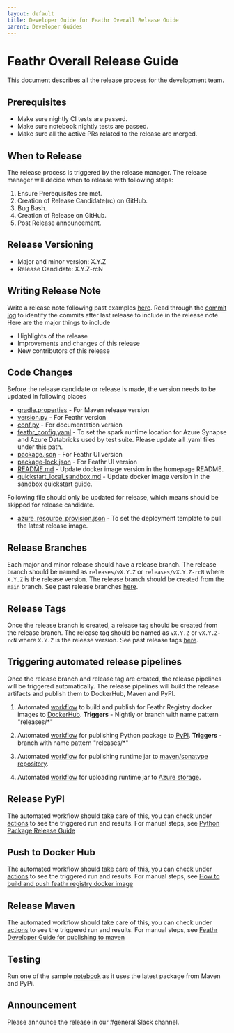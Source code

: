 ```yaml
---
layout: default
title: Developer Guide for Feathr Overall Release Guide
parent: Developer Guides
---
```


# Feathr Overall Release Guide

This document describes all the release process for the development team.

## Prerequisites

- Make sure nightly CI tests are passed.
- Make sure notebook nightly tests are passed.
- Make sure all the active PRs related to the release are merged.

## When to Release

The release process is triggered by the release manager. The release manager will decide when to release with following steps:

1. Ensure Prerequisites are met.
2. Creation of Release Candidate(rc) on GitHub.
3. Bug Bash.
4. Creation of Release on GitHub.
5. Post Release announcement.

## Release Versioning

- Major and minor version: X.Y.Z
- Release Candidate: X.Y.Z-rcN

## Writing Release Note

Write a release note following past examples [here](https://github.com/feathr-ai/feathr/releases).
Read through the [commit log](https://github.com/feathr-ai/feathr/commits/main) to identify the commits after last release to include in the release note. Here are the major things to include

- Highlights of the release
- Improvements and changes of this release
- New contributors of this release

## Code Changes

Before the release candidate or release is made, the version needs to be updated in following places

- [gradle.properties](https://github.com/feathr-ai/feathr/blob/main/gradle.properties#L1) - For Maven release version
- [version.py](https://github.com/feathr-ai/feathr/blob/main/feathr_project/feathr/version.py#L1) - For Feathr version
- [conf.py](https://github.com/feathr-ai/feathr/blob/main/feathr_project/docs/conf.py#L27) - For documentation version
- [feathr_config.yaml](https://github.com/feathr-ai/feathr/blob/main/feathr_project/test/test_user_workspace/feathr_config.yaml#L86) - To set the spark runtime location for Azure Synapse and Azure Databricks used by test suite. Please update all .yaml files under this path.
- [package.json](https://github.com/feathr-ai/feathr/blob/main/ui/package.json#L3) - For Feathr UI version
- [package-lock.json](https://github.com/feathr-ai/feathr/blob/main/ui/package-lock.json) - For Feathr UI version
- [README.md](https://github.com/feathr-ai/feathr/blob/main/docs/README.md) - Update docker image version in the homepage README.
- [quickstart_local_sandbox.md](https://github.com/feathr-ai/feathr/blob/main/docs/quickstart_local_sandbox.md) - Update docker image version in the sandbox quickstart guide.

Following file should only be updated for release, which means should be skipped for release candidate.

- [azure_resource_provision.json](https://github.com/feathr-ai/feathr/blob/main/docs/how-to-guides/azure_resource_provision.json#L114) - To set the deployment template to pull the latest release image.

## Release Branches

Each major and minor release should have a release branch. The release branch should be named as `releases/vX.Y.Z` or `releases/vX.Y.Z-rcN` where `X.Y.Z` is the release version. The release branch should be created from the `main` branch. See past release branches [here](https://github.com/feathr-ai/feathr/branches/all?query=releases).

## Release Tags

Once the release branch is created, a release tag should be created from the release branch. The release tag should be named as `vX.Y.Z` or `vX.Y.Z-rcN` where `X.Y.Z` is the release version. See past release tags [here](https://github.com/feathr-ai/feathr/tags).

## Triggering automated release pipelines

Once the release branch and release tag are created, the release pipelines will be triggered automatically. The release pipelines will build the release artifacts and publish them to DockerHub, Maven and PyPI.

1. Automated [workflow](https://github.com/feathr-ai/feathr/blob/main/.github/workflows/publish-to-dockerhub.yml) to build and publish for Feathr Registry docker images to [DockerHub](https://hub.docker.com/r/feathrfeaturestore/feathr-registry/tags).
    **Triggers** - Nightly or branch with name pattern "releases/*"

2. Automated [workflow](https://github.com/feathr-ai/feathr/blob/main/.github/workflows/publish-to-pypi.yml) for publishing Python package to [PyPI](https://pypi.org/project/feathr/).
    **Triggers** - branch with name pattern "releases/*"

3. Automated [workflow](https://github.com/feathr-ai/feathr/blob/main/.github/workflows/publish-to-maven.yml) for publishing runtime jar to [maven/sonatype repository](https://oss.sonatype.org/).

4. Automated [workflow](https://github.com/feathr-ai/feathr/blob/main/.github/workflows/publish-to-azure-storage.yml) for uploading runtime jar to [Azure storage](https://ms.portal.azure.com/#view/Microsoft_Azure_Storage/ContainerMenuBlade/~/overview/storageAccountId/%2Fsubscriptions%2Fa6c2a7cc-d67e-4a1a-b765-983f08c0423a%2FresourceGroups%2Fazurefeathrintegration%2Fproviders%2FMicrosoft.Storage%2FstorageAccounts%2Fazurefeathrstorage/path/public/etag/%220x8D9E6F64D62D599%22/defaultEncryptionScope/%24account-encryption-key/denyEncryptionScopeOverride//defaultId//publicAccessVal/Container).

## Release PyPI

The automated workflow should take care of this, you can check under [actions](https://github.com/feathr-ai/feathr/actions/workflows/publish-to-pypi.yml) to see the triggered run and results. For manual steps, see [Python Package Release Guide](https://feathr-ai.github.io/feathr/dev_guide/python_package_release.html)

## Push to Docker Hub

The automated workflow should take care of this, you can check under [actions](https://github.com/feathr-ai/feathr/actions/workflows/docker-publish.yml) to see the triggered run and results. For manual steps, see [How to build and push feathr registry docker image](https://feathr-ai.github.io/feathr/dev_guide/build-and-push-feathr-registry-docker-image.html)

## Release Maven

The automated workflow should take care of this, you can check under [actions](https://github.com/feathr-ai/feathr/blob/main/.github/workflows/publish-to-maven.yml) to see the triggered run and results. For manual steps, see [Feathr Developer Guide for publishing to maven](https://feathr-ai.github.io/feathr/dev_guide/publish_to_maven.html)

## Testing

Run one of the sample [notebook](https://github.com/feathr-ai/feathr/blob/main/docs/samples/azure_synapse/product_recommendation_demo.ipynb) as it uses the latest package from Maven and PyPi.

## Announcement

Please announce the release in our #general Slack channel.
